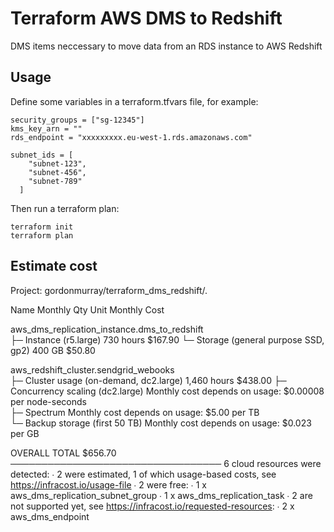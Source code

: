 # Terraform AWS DMS to Redshift

DMS items neccessary to move data from an RDS instance to AWS Redshift

## Usage

Define some variables in a terraform.tfvars file, for example:

```
security_groups = ["sg-12345"]
kms_key_arn = ""
rds_endpoint = "xxxxxxxxx.eu-west-1.rds.amazonaws.com"

subnet_ids = [
    "subnet-123",
    "subnet-456",
    "subnet-789"
  ]
```

Then run a terraform plan:

```
terraform init
terraform plan
```

## Estimate cost

Project: gordonmurray/terraform_dms_redshift/.

 Name                                                 Monthly Qty  Unit                      Monthly Cost 
                                                                                                          
 aws_dms_replication_instance.dms_to_redshift                                                             
 ├─ Instance (r5.large)                                       730  hours                          $167.90 
 └─ Storage (general purpose SSD, gp2)                        400  GB                              $50.80 
                                                                                                          
 aws_redshift_cluster.sendgrid_webooks                                                                    
 ├─ Cluster usage (on-demand, dc2.large)                    1,460  hours                          $438.00 
 ├─ Concurrency scaling (dc2.large)            Monthly cost depends on usage: $0.00008 per node-seconds   
 ├─ Spectrum                                   Monthly cost depends on usage: $5.00 per TB                
 └─ Backup storage (first 50 TB)               Monthly cost depends on usage: $0.023 per GB               
                                                                                                          
 OVERALL TOTAL                                                                                    $656.70 
──────────────────────────────────
6 cloud resources were detected:
∙ 2 were estimated, 1 of which usage-based costs, see https://infracost.io/usage-file
∙ 2 were free:
  ∙ 1 x aws_dms_replication_subnet_group
  ∙ 1 x aws_dms_replication_task
∙ 2 are not supported yet, see https://infracost.io/requested-resources:
  ∙ 2 x aws_dms_endpoint

